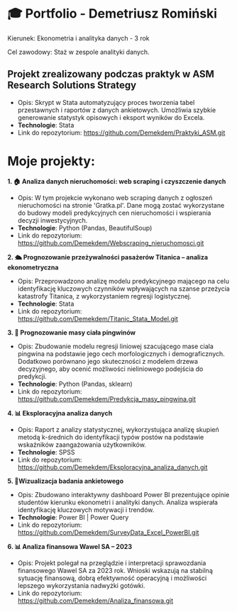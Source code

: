 # 🎓 Portfolio - Demetriusz Romiński
Kierunek: Ekonometria i analityka danych  - 3 rok 

Cel zawodowy: Staż w zespole analityki danych.

## Projekt zrealizowany podczas praktyk w ASM Research Solutions Strategy 
- Opis: Skrypt w Stata automatyzujący proces tworzenia tabel przestawnych i raportów z danych ankietowych. Umożliwia szybkie generowanie statystyk opisowych i eksport wyników do Excela.
- **Technologie**: Stata 
- Link do repozytorium: https://github.com/Demekdem/Praktyki_ASM.git


#  Moje projekty:


**1. 🏠 Analiza danych nieruchomości: web scraping i czyszczenie danych**
   - Opis: W tym projekcie wykonano web scraping danych z ogłoszeń nieruchomości na stronie 'Gratka.pl'. Dane mogą zostać wykorzystane do budowy modeli predykcyjnych cen nieruchomości i wspierania decyzji inwestycyjnych.
   - **Technologie**: Python (Pandas, BeautifulSoup)
   - Link do repozytorium: https://github.com/Demekdem/Webscraping_nieruchomosci.git


**2. 🛳️ Prognozowanie przeżywalności pasażerów Titanica – analiza ekonometryczna**
   - Opis: Przeprowadzono analizę modelu predykcyjnego mającego na celu identyfikację kluczowych czynników wpływających na szanse przeżycia katastrofy Titanica, z wykorzystaniem regresji logistycznej.
   - **Technologie**: Stata 
   - Link do repozytorium: https://github.com/Demekdem/Titanic_Stata_Model.git

**3. 🐧 Prognozowanie masy ciała pingwinów**
   - Opis: Zbudowanie modelu regresji liniowej szacującego mase ciala pingwina na podstawie jego cech morfologicznych i demograficznych. Dodatkowo porównano jego skuteczności z modelem drzewa decyzyjnego, aby ocenić możliwości nieliniowego podejścia do predykcji.
   - **Technologie**: Python (Pandas, sklearn)
   - Link do repozytorium: https://github.com/Demekdem/Predykcja_masy_pingwina.git

**4. 📊 Eksploracyjna analiza danych**
   - Opis: Raport z analizy statystycznej, wykorzystująca analizę skupień metodą k-średnich do identyfikacji typów postów na podstawie wskaźników zaangażowania użytkowników.
   - **Technologie**: SPSS
   - Link do repozytorium: https://github.com/Demekdem/Eksploracyjna_analiza_danych.git
     
**5. 🧾Wizualizacja badania ankietowego**
   - Opis: Zbudowano interaktywny dashboard Power BI prezentujące opinie studentów kierunku ekonometri i analityki danych. Analiza wspierała identyfikację kluczowych motywacji i trendów.
   - **Technologie**: Power BI | Power Query
   - Link do repozytorium: https://github.com/Demekdem/SurveyData_Excel_PowerBI.git

**6. 📊 Analiza finansowa Wawel SA – 2023**
   - Opis: Projekt polegał na przeglądzie i interpretacji sprawozdania finansowego Wawel SA za 2023 rok. Wnioski wskazują na stabilną sytuację finansową, dobrą efektywność operacyjną i możliwości lepszego wykorzystania nadwyżki gotówki.
   - Link do repozytorium: https://github.com/Demekdem/Analiza_finansowa.git
